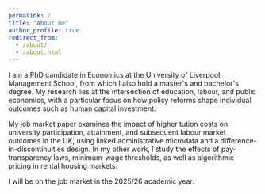 ```yaml
---
permalink: /
title: "About me"
author_profile: true
redirect_from: 
  - /about/
  - /about.html
---
```


I am a PhD candidate in Economics at the University of Liverpool Management School, from which I also hold a master's and bachelor's degree. My research lies at the intersection of education, labour, and public economics, with a particular focus on how policy reforms shape individual outcomes such as human capital investment.

My job market paper examines the impact of higher tution costs on university participation, attainment, and subsequent labour market outcomes in the UK, using linked administrative microdata and a difference-in-discontinuities design. In my other work, I study the effects of pay-transparency laws, minimum-wage thresholds, as well as algorithmic pricing in rental housing markets.

I will be on the job market in the 2025/26 academic year. 



